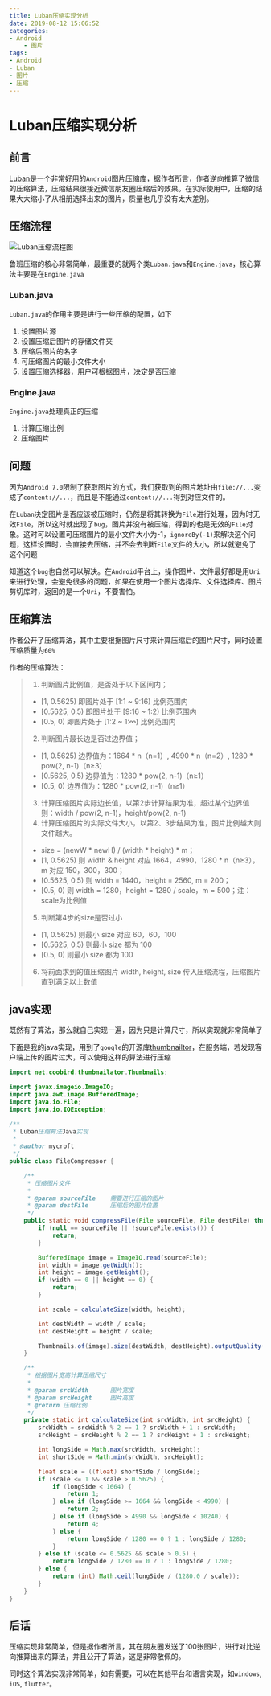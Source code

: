 ```yaml
---
title: Luban压缩实现分析
date: 2019-08-12 15:06:52
categories: 
- Android
    - 图片
tags:
- Android
- Luban
- 图片
- 压缩
---
```


# Luban压缩实现分析

## 前言

[Luban](https://github.com/Curzibn/Luban)是一个非常好用的`Android`图片压缩库，据作者所言，作者逆向推算了微信的压缩算法，压缩结果很接近微信朋友圈压缩后的效果。在实际使用中，压缩的结果大大缩小了从相册选择出来的图片，质量也几乎没有太大差别。

## 压缩流程

![Luban压缩流程图](Luban压缩流程图.jpg)

鲁班压缩的核心非常简单，最重要的就两个类`Luban.java`和`Engine.java`，核心算法主要是在`Engine.java`

### Luban.java

`Luban.java`的作用主要是进行一些压缩的配置，如下

1. 设置图片源
2. 设置压缩后图片的存储文件夹
3. 压缩后图片的名字
4. 可压缩图片的最小文件大小
5. 设置压缩选择器，用户可根据图片，决定是否压缩

### Engine.java

`Engine.java`处理真正的压缩

1. 计算压缩比例
2. 压缩图片

## 问题

因为`Android 7.0`限制了获取图片的方式，我们获取到的图片地址由`file://...`变成了`content://...`，而且是不能通过`content://...`得到对应文件的。

在`Luban`决定图片是否应该被压缩时，仍然是将其转换为`File`进行处理，因为时无效`File`，所以这时就出现了`bug`，图片并没有被压缩，得到的也是无效的`File`对象。这时可以设置可压缩图片的最小文件大小为-1，`ignoreBy(-1)`来解决这个问题，这样设置时，会直接去压缩，并不会去判断`File`文件的大小，所以就避免了这个问题

知道这个`bug`也自然可以解决。在`Android`平台上，操作图片、文件最好都是用`Uri`来进行处理，会避免很多的问题，如果在使用一个图片选择库、文件选择库、图片剪切库时，返回的是一个`Uri`，不要害怕。

## 压缩算法

作者公开了压缩算法，其中主要根据图片尺寸来计算压缩后的图片尺寸，同时设置压缩质量为`60%`

作者的压缩算法：

> 1. 判断图片比例值，是否处于以下区间内；
> * [1, 0.5625) 即图片处于 [1:1 ~ 9:16) 比例范围内
> * [0.5625, 0.5) 即图片处于 [9:16 ~ 1:2) 比例范围内
> * [0.5, 0) 即图片处于 [1:2 ~ 1:∞) 比例范围内
> 2. 判断图片最长边是否过边界值；
> * [1, 0.5625) 边界值为：1664 * n（n=1）, 4990 * n（n=2）, 1280 * pow(2, n-1)（n≥3）
> * [0.5625, 0.5) 边界值为：1280 * pow(2, n-1)（n≥1）
> * [0.5, 0) 边界值为：1280 * pow(2, n-1)（n≥1）
> 3. 计算压缩图片实际边长值，以第2步计算结果为准，超过某个边界值则：width / pow(2, n-1)，height/pow(2, n-1)
> 4. 计算压缩图片的实际文件大小，以第2、3步结果为准，图片比例越大则文件越大。
> * size = (newW * newH) / (width * height) * m；
> * [1, 0.5625) 则 width & height 对应 1664，4990，1280 * n（n≥3），m 对应 150，300，300；
> * [0.5625, 0.5) 则 width = 1440，height = 2560, m = 200；
> * [0.5, 0) 则 width = 1280，height = 1280 / scale，m = 500；注：scale为比例值
> 5. 判断第4步的size是否过小
> * [1, 0.5625) 则最小 size 对应 60，60，100
> * [0.5625, 0.5) 则最小 size 都为 100
> * [0.5, 0) 则最小 size 都为 100
> 6. 将前面求到的值压缩图片 width, height, size 传入压缩流程，压缩图片直到满足以上数值

## java实现

既然有了算法，那么就自己实现一遍，因为只是计算尺寸，所以实现就非常简单了

下面是我的java实现，用到了`google`的开源库[thumbnailtor](http://code.google.com/p/thumbnailator)，在服务端，若发现客户端上传的图片过大，可以使用这样的算法进行压缩

```java
import net.coobird.thumbnailator.Thumbnails;

import javax.imageio.ImageIO;
import java.awt.image.BufferedImage;
import java.io.File;
import java.io.IOException;

/**
 * Luban压缩算法Java实现
 * 
 * @author mycroft
 */
public class FileCompressor {

    /**
     * 压缩图片文件
     * 
     * @param sourceFile    需要进行压缩的图片
     * @param destFile      压缩后的图片位置
     */
    public static void compressFile(File sourceFile, File destFile) throws IOException {
        if (null == sourceFile || !sourceFile.exists()) {
            return;
        }

        BufferedImage image = ImageIO.read(sourceFile);
        int width = image.getWidth();
        int height = image.getHeight();
        if (width == 0 || height == 0) {
            return;
        }

        int scale = calculateSize(width, height);

        int destWidth = width / scale;
        int destHeight = height / scale;

        Thumbnails.of(image).size(destWidth, destHeight).outputQuality(0.6f).toFile(destFile);
    }

    /**
     * 根据图片宽高计算压缩尺寸
     * 
     * @param srcWidth      图片宽度
     * @param srcHeight     图片高度
     * @return 压缩比例
     */
    private static int calculateSize(int srcWidth, int srcHeight) {
        srcWidth = srcWidth % 2 == 1 ? srcWidth + 1 : srcWidth;
        srcHeight = srcHeight % 2 == 1 ? srcHeight + 1 : srcHeight;

        int longSide = Math.max(srcWidth, srcHeight);
        int shortSide = Math.min(srcWidth, srcHeight);

        float scale = ((float) shortSide / longSide);
        if (scale <= 1 && scale > 0.5625) {
            if (longSide < 1664) {
                return 1;
            } else if (longSide >= 1664 && longSide < 4990) {
                return 2;
            } else if (longSide > 4990 && longSide < 10240) {
                return 4;
            } else {
                return longSide / 1280 == 0 ? 1 : longSide / 1280;
            }
        } else if (scale <= 0.5625 && scale > 0.5) {
            return longSide / 1280 == 0 ? 1 : longSide / 1280;
        } else {
            return (int) Math.ceil(longSide / (1280.0 / scale));
        }
    }
}
```

## 后话

压缩实现非常简单，但是据作者所言，其在朋友圈发送了100张图片，进行对比逆向推算出来的算法，并且公开了算法，这是非常敬佩的。

同时这个算法实现非常简单，如有需要，可以在其他平台和语言实现，如`windows`, `iOS`, `flutter`。
